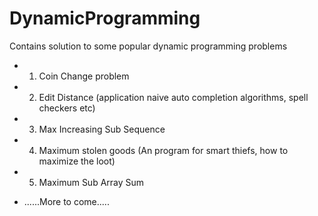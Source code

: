 # DynamicProgramming
Contains solution to some popular dynamic programming problems

* 1) Coin Change problem
* 2) Edit Distance (application naive auto completion algorithms, spell checkers etc)
* 3) Max Increasing Sub Sequence
* 4) Maximum stolen goods (An program for smart thiefs, how to maximize the loot)
* 5) Maximum Sub Array Sum
- ......More to come.....
